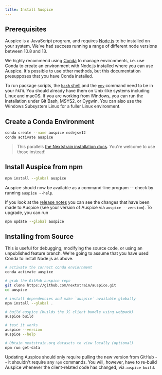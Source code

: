 ```yaml
---
title: Install Auspice
---
```


## Prerequisites
Auspice is a JavaScript program, and requires [Node.js](https://nodejs.org/) to be installed on your system.
We've had success running a range of different node versions between 10.8 and 13.

We highly recommend using [Conda](https://conda.io/docs/) to manage environments, i.e. use Conda to create an environment with Node.js installed where you can use Auspice.
It's possible to use other methods, but this documentation presupposes that you have Conda installed.

To run package scripts, the [`bash` shell](https://en.wikipedia.org/wiki/Bash_(Unix_shell)) and the [`env`](https://en.wikipedia.org/wiki/Env) command need to be in your `PATH`.
You should already have them on Unix-like systems including Linux and macOS.
If you are working from Windows, you can run the installation under Git Bash, MSYS2, or Cygwin.
You can also use the Windows Subsystem Linux for a fuller Linux environment.

## Create a Conda Environment
```bash
conda create --name auspice nodejs=12
conda activate auspice
```

> This parallels [the Nextstrain installation docs](https://nextstrain.org/docs/getting-started/local-installation#install-augur--auspice-with-conda-recommended).
You're welcome to use those instead!

## Install Auspice from npm


```bash
npm install --global auspice
```
Auspice should now be available as a command-line program -- check by running `auspice --help`.

If you look at the [release notes](releases/changelog.md) you can see the changes that have been made to Auspice (see your version of Auspice via `auspice --version`).
To upgrade, you can run

```bash
npm update --global auspice
```

## Installing from Source


This is useful for debugging, modifying the source code, or using an unpublished feature branch.
We're going to assume that you have used Conda to install Node.js as above.

```bash
# activate the correct conda enviornment
conda activate auspice

# grab the GitHub auspice repo
git clone https://github.com/nextstrain/auspice.git
cd auspice

# install dependencies and make `auspice` available globally
npm install --global .

# build auspice (builds the JS client bundle using webpack)
auspice build

# test it works
auspice --version
auspice --help

# Obtain nextstrain.org datasets to view locally (optional)
npm run get-data
```

Updating Auspice should only require pulling the new version from GitHub -- it shouldn't require any `npm` commands.
You will, however, have to re-build Auspice whenever the client-related code has changed, via `auspice build`.
